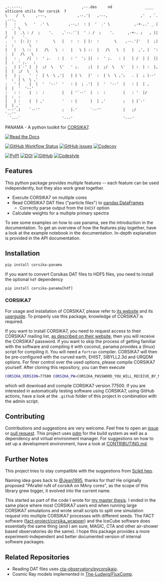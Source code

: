 ```
,-.----.                           ,--.das     nd               ____ ulticore utils for corsik  7
\    /  \     ,---,              ,--.'|   ,---,               ,'  , `.                    ,---,
|   :    \   '  .' \         ,--,:  : |  '  .' \           ,-+-,.' _ |                   '  .' \
|   |  .\ : /  ;    '.    ,`--.'`|  ' : /  ;    '.      ,-+-. ;   , ||                  /  ;    '.
.   :  |: |:  :       \   |   :  :  | |:  :       \    ,--.'|'   |  ;|                 :  :       \
|   |   \ ::  |   /\   \  :   |   \ | ::  |   /\   \  |   |  ,', |  ':                 :  |   /\   \
|   : .   /|  :  ' ;.   : |   : '  '; ||  :  ' ;.   : |   | /  | |  ||                 |  :  ' ;.   :
;   | |`-' |  |  ;/  \   \'   ' ;.    ;|  |  ;/  \   \'   | :  | :  |,                 |  |  ;/  \   \
|   | ;    '  :  | \  \ ,'|   | | \   |'  :  | \  \ ,';   . |  ; |--'                  '  :  | \  \ ,'
:   ' |    |  |  '  '--'  '   : |  ; .'|  |  '  '--'  |   : |  | ,                     |  |  '  '--'
:   : :    |  :  :        |   | '`--'  |  :  :        |   : '  |/                      |  :  :
|   | :    |  | ,'        '   : |      |  | ,'        ;   | |`-'                       |  | ,'
`---'.|    `--''          ;   |.'      `--''          |   ;/                           `--''
  `---`                   '---'                       '---'
```

PANAMA - A python toolkit for [CORSIKA7](https://www.iap.kit.edu/corsika/index.php).

[![Read the Docs](https://img.shields.io/readthedocs/panama?style=for-the-badge)](https://panama.readthedocs.io/en/latest/)

[![GitHub Workflow Status](https://img.shields.io/github/actions/workflow/status/The-Ludwig/PANAMA/ci.yml?style=for-the-badge)](https://github.com/The-Ludwig/PANAMA/actions/workflows/ci.yml)
[![GitHub issues](https://img.shields.io/github/issues-raw/The-Ludwig/PANAMA?style=for-the-badge)](https://github.com/The-Ludwig/PANAMA/issues)
[![Codecov](https://img.shields.io/codecov/c/github/The-Ludwig/PANAMA?label=test%20coverage&style=for-the-badge)](https://app.codecov.io/gh/The-Ludwig/PANAMA)

[![PyPI](https://img.shields.io/pypi/v/corsika-panama?style=for-the-badge)](https://pypi.org/project/corsika-panama/)
[![DOI](https://img.shields.io/badge/DOI-10.5281%20%2F%20zenodo.10210623-blue.svg?style=for-the-badge)](https://doi.org/10.5281/zenodo.10210623)
[![GitHub](https://img.shields.io/github/license/The-Ludwig/PANAMA?style=for-the-badge)](https://github.com/The-Ludwig/PANAMA/blob/main/LICENSE)
[![Codestyle](https://img.shields.io/badge/codesyle-Black-black.svg?style=for-the-badge)](https://github.com/psf/black)

## Features

This python package provides multiple features -- each feature can be used independently, but they also work great together.

- Execute CORSIKA7 on multiple cores
- Read CORSIKA7 DAT files ("particle files") to [pandas DataFrames](https://pandas.pydata.org/docs/)
  - Correctly parse output from the `EHIST` option
- Calculate weights for a multiple primary spectra

To see some examples on how to use panama, see the introduction in the documentation.
To get an overview of how the features play together, have a look at the example notebook in the documentation.
In-depth explanation is provided in the API documentation.

## Installation

```bash
pip install corsika-panama
```

If you want to convert Corsikas DAT files to HDF5 files, you need to install the optional `hdf` dependency

```
pip install corsika-panama[hdf]
```

### CORSIKA7

For usage and installation of CORSIKA7, please refer to [its website](https://www.iap.kit.edu/corsika/index.php) and its [userguide](https://www.iap.kit.edu/corsika/downloads/CORSIKA_GUIDE7.7500.pdf).
To properly use this package, knowledge of CORSIKA7 is required.

If you want to install CORSIKA7, you need to request access to their CORSIKA7 mailing list, [as described on their website](https://www.iap.kit.edu/corsika/79.php), then you will receive the CORSIKA7
password.
If you want to skip the process of getting familiar with the software and compiling it with coconut, panama provides a (linux) script for compiling
it.
You will need a `fortran` compiler. CORSIKA7 will then be pre-configured with the curved earth, EHIST, SIBYLL2.3d and URQDM options.
For finer control over the used options, please compile CORSIKA7 yourself.
After cloning this repository, you can then execute

```bash
CORSIKA_VERSION=77500 CORSIKA_PW=CORSIKA_PASSWORD_YOU_WILL_RECEIVE_BY_MAIL admin/download_corsika.sh
```

which will download and compile CORSIKA7 version 77500.
If you are interested in automatically testing software using CORSIKA7, using GitHub actions,
have a look at the `.github` folder of this project in combination with the admin script.

## Contributing

Contributions and suggestions are very welcome.
Feel free to open an [issue](https://github.com/The-Ludwig/PANAMA/issues) or [pull request](https://github.com/The-Ludwig/PANAMA/pulls).
This project uses [pdm](https://pdm-project.org/latest/) for the build system as well as a
dependency and virtual environment manager.
For suggestions on how to set up a development environment, have a look at [CONTRIBUTING.md]().

## Further Notes

This project tries to stay compatible with the suggestions from [Scikit hep](https://learn.scientific-python.org/development/guides/repo-review/?repo=The-Ludwig%2Fpanama&branch=main).

Naming idea goes back to [@Jean1995](https://github.com/Jean1995), thanks for that!
He originally proposed "PArallel ruN of corsikA on MAny cores", as
the scope of this library grew bigger, it evolved into the current name.

This started as part of the code I wrote for [my master thesis](https://ludwigneste.space/masterthesis_ludwig_neste.pdf).
I ended in the same place where most CORSIKA7 users end when running large CORSIKA7 simulations and wrote small scripts
to split one simulation request into multiple CORSIKA7 processes with different seeds.
The FACT software ([fact-project/corsika_wrapper](https://github.com/fact-project/corsika_wrapper))
and the IceCube software does essentially the same thing (and I am sure, MAGIC, CTA and other air-shower based observatories do the same).
I hope this package provides a more experiment-independent and better documented version of internal software packages.

## Related Repositories

- Reading DAT files uses [cta-observatory/pycorsikaio](https://github.com/cta-observatory/pycorsikaio).
- Cosmic Ray models implemented in [The-Ludwig/FluxComp](https://github.com/The-Ludwig/FluxComp/).
